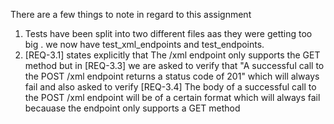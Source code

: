 There are a few things to note in regard to this assignment


1. Tests have been split into two different files aas they were getting too big . we now have test_xml_endpoints and test_endpoints.
2. [REQ-3.1]  states explicitly that The /xml endpoint only supports the GET method but in [REQ-3.3]  we are asked to verify that "A successful call to the POST /xml endpoint returns a status code of 201" which will always fail
and also asked to verify [REQ-3.4] The body of a successful call to the POST /xml endpoint will be of a certain format which will always fail becauase the endpoint only supports a GET method
